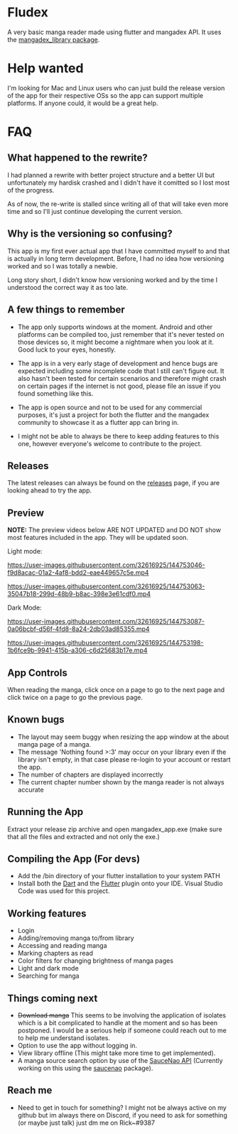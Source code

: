 # Fludex

A very basic manga reader made using flutter and mangadex API. It uses the [mangadex_library package](https://pub.dev/packages/mangadex_library).

# Help wanted

I'm looking for Mac and Linux users who can just build the release version of the app for their respective OSs so the app can support multiple platforms. If anyone could, it would be a great help.

# FAQ
## What happened to the rewrite?

I had planned a rewrite with better project structure and a better UI but unfortunately my hardisk crashed and I didn't have it comitted so I lost most of the progress.

As of now, the re-write is stalled since writing all of that will take even more time and so I'll just continue developing the current version.

## Why is the versioning so confusing?

This app is my first ever actual app that I have committed myself to and that is actually in long term development. Before, I had no idea how versioning worked and so I was totally a newbie.

Long story short, I didn't know how versioning worked and by the time I understood the correct way it as too late.

## A few things to remember

- The app only supports windows at the moment. Android and other platforms can be compiled too, just remember that it's never tested on those devices so, it might become a nightmare when you look at it. Good luck to your eyes, honestly.

- The app is in a very early stage of development and hence bugs are expected including some incomplete code that I still can't figure out. It also hasn't been tested for certain scenarios and therefore might crash on certain pages if the internet is not good, please file an issue if you found something like this.

- The app is open source and not to be used for any commercial purposes, it's just a project for both the flutter and the mangadex community to showcase it as a flutter app can bring in.

- I might not be able to always be there to keep adding features to this one, however everyone's welcome to contribute to the project.

## Releases

The latest releases can always be found on the [releases](https://github.com/Riktam-Santra/Fludex/releases) page, if you are looking ahead to try the app.

## Preview

**NOTE:** The preview videos below ARE NOT UPDATED and DO NOT show most features included in the app. They will be updated soon.

Light mode:

https://user-images.githubusercontent.com/32616925/144753046-f9d8acac-01a2-4af8-bdd2-eae449657c5e.mp4

https://user-images.githubusercontent.com/32616925/144753063-35047b18-299d-48b9-b8ac-398e3e61cdf0.mp4

Dark Mode:

https://user-images.githubusercontent.com/32616925/144753087-0a06bcbf-d56f-4fd8-8a24-2db03ad85355.mp4

https://user-images.githubusercontent.com/32616925/144753198-1b6fce9b-9941-415b-a306-c6d25683b17e.mp4

## App Controls

When reading the manga, click once on a page to go to the next page and click twice on a page to go the previous page.

## Known bugs

- The layout may seem buggy when resizing the app window at the about manga page of a manga.
- The message 'Nothing found >:3' may occur on your library even if the library isn't empty, in that case please re-login to your account or restart the app.
- The number of chapters are displayed incorrectly
- The current chapter number shown by the manga reader is not always accurate

## Running the App

Extract your release zip archive and open mangadex_app.exe (make sure that all the files and extracted and not only the exe.)

## Compiling the App (For devs)

- Add the /bin directory of your flutter installation to your system PATH
- Install both the [Dart](https://marketplace.visualstudio.com/items?itemName=Dart-Code.dart-code) and the [Flutter](https://marketplace.visualstudio.com/items?itemName=Dart-Code.flutter) plugin onto your IDE. Visual Studio Code was used for this project.

## Working features

- Login
- Adding/removing manga to/from library
- Accessing and reading manga
- Marking chapters as read
- Color filters for changing brightness of manga pages
- Light and dark mode
- Searching for manga

## Things coming next

- ~~Download manga~~ This seems to be involving the application of isolates which is a bit complicated to handle at the moment and so has been postponed. I would be a serious help if someone could reach out to me to help me understand isolates.
- Option to use the app without logging in.
- View library offline (This might take more time to get implemented).
- A manga source search option by use of the [SauceNao API](https://saucenao.com/) (Currently working on this using the [saucenao](https://pub.dev/packages/saucenao) package).
## Reach me

- Need to get in touch for something? I might not be always active on my github but im always there on Discord, if you need to ask for something (or maybe just talk) just dm me on Rick~#9387
